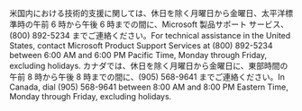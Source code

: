 <span data-ttu-id="2cec9-101">米国内における技術的支援に関しては、休日を除く月曜日から金曜日、太平洋標準時の午前 6 時から午後 6 時までの間に、Microsoft 製品サポート サービス、(800) 892-5234 までご連絡ください。</span><span class="sxs-lookup"><span data-stu-id="2cec9-101">For technical assistance in the United States, contact Microsoft Product Support Services at (800) 892-5234 between 6:00 AM and 6:00 PM Pacific Time, Monday through Friday, excluding holidays.</span></span> <span data-ttu-id="2cec9-102">カナダでは、休日を除く月曜日から金曜日に、東部時間の午前 8 時から午後 8 時までの間に、(905) 568-9641 までご連絡ください。</span><span class="sxs-lookup"><span data-stu-id="2cec9-102">In Canada, dial (905) 568-9641 between 8:00 AM and 8:00 PM Eastern Time, Monday through Friday, excluding holidays.</span></span>